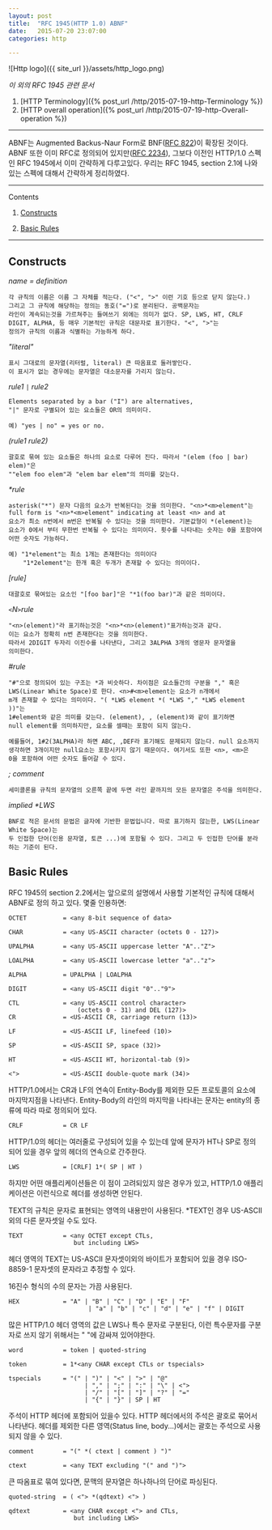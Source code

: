```yaml
---
layout: post
title:  "RFC 1945(HTTP 1.0) ABNF"
date:   2015-07-20 23:07:00
categories: http

---
```


![Http logo]({{ site_url }}/assets/http_logo.png)

*이 외의 RFC 1945 관련 문서*

1. [HTTP Terminology]({% post_url /http/2015-07-19-http-Terminology %})
1. [HTTP overall operation]({% post_url /http/2015-07-19-http-Overall-operation %})

----

ABNF는 Augmented Backus-Naur Form로 BNF([RFC 822](https://www.ietf.org/rfc/rfc0822.txt))이 확장된 것이다. ABNF 또한 이미 RFC로 정의되어 있지만([RFC 2234](https://www.ietf.org/rfc/rfc2234.txt)), 그보다 이전인 HTTP/1.0 스펙인 RFC 1945에서 이미 간략하게 다루고있다. 우리는 RFC 1945, section 2.1에 나와있는 스펙에 대해서 간략하게 정리하였다.


----

Contents

1. [Constructs](#constructs)

1. [Basic Rules](#basic-rules)

----

## Constructs


_name = definition_

    각 규칙의 이름은 이름 그 자체를 적는다. ("<", ">" 이런 기호 등으로 닫지 않는다.)
    그리고 그 규칙에 해당하는 정의는 동호("=")로 분리된다. 공백문자는
    라인이 계속되는것을 가르쳐주는 들여쓰기 외에는 의미가 없다. SP, LWS, HT, CRLF
    DIGIT, ALPHA, 등 매우 기본적인 규칙은 대문자로 표기한다. "<", ">"는
    정의가 규칙의 이름과 식별하는 가능하게 하다.
    
_"literal"_

    표시 그대로의 문자열(리터럴, literal) 큰 따옴표로 둘러쌓인다.
    이 표시가 없는 경우에는 문자열은 대소문자를 가리지 않는다.

_rule1 `|` rule2_

    Elements separated by a bar ("I") are alternatives,
    "|" 문자로 구별되어 있는 요소들은 OR의 의미이다.
    
    예) "yes | no" = yes or no.

*(rule1 rule2)*

    괄호로 묶여 있는 요소들은 하나의 요소로 다루어 진다. 따라서 "(elem (foo | bar) elem)"은
    ""elem foo elem"과 "elem bar elem"의 의미를 갖는다.

_*rule_

    asterisk("*") 문자 다음의 요소가 반복된다는 것을 의미한다. "<n>*<m>element"는
    full form is "<n>*<m>element" indicating at least <n> and at
    요소가 최소 n번에서 m번은 반복될 수 있다는 것을 의미한다. 기본값형이 *(element)는
    요소가 0에서 부터 무한번 반복될 수 있다는 의미이다. 횟수를 나타내는 숫자는 0을 포함아여 어떤 숫자도 가능하다.
    
    예) "1*element"는 최소 1개는 존재한다는 의미이다
        "1*2element"는 한개 혹은 두개가 존재할 수 있다는 의미이다.

_[rule]_

    대괄호로 묶여있는 요소인 "[foo bar]"은 "*1(foo bar)"과 같은 의미이다.

_`<`N`>`rule_

    "<n>(element)"라 표기하는것은 "<n>*<n>(element)"표가하는것과 같다.
    이는 요소가 정확히 n번 존재한다는 것을 의미한다.
    따라서 2DIGIT 두자리 이진수를 나타낸다, 그리고 3ALPHA 3개의 영문자 문자열을
    의미한다.
    
_#rule_
    
    "#"으로 정의되어 있는 구조는 *과 비슷하다. 차이점은 요소들간의 구분을 "," 혹은
    LWS(Linear White Space)로 한다. <n>#<m>element는 요소가 n개에서
    m개 존재할 수 있다는 의미이다. "( *LWS element *( *LWS "," *LWS element ))"는
    1#element와 같은 의미를 갖는다. (element), , (element)와 같이 표기하면
    null element를 의미하지만, 요소를 셀때는 포함이 되지 않는다.
    
    예를들어, 1#2(3ALPHA)라 하면 ABC, ,DEF라 표기해도 문제되지 않는다. null 요소까지
    생각하면 3개이지만 null요소는 포함시키지 않기 때문이다. 여기서도 또한 <n>, <m>은
    0을 포함하여 어떤 숫자도 들어갈 수 있다.

_; comment_

    세미콜론을 규칙의 문자열의 오른쪽 끝에 두면 라인 끝까지의 모든 문자열은 주석을 의미한다.

_implied *LWS_
    
    BNF로 적은 문서의 문법은 글자에 기반한 문법입니다. 따로 표기하지 않는한, LWS(Linear White Space)는
    두 인접한 단어(인용 문자열, 토큰 ...)에 포함될 수 있다. 그리고 두 인접한 단어를 분라하는 기준이 된다. 


## Basic Rules

RFC 1945의 section 2.2에서는 앞으로의 설명에서 사용할 기본적인 규칙에 대해서 ABNF로 정의 하고 있다. 몇줄 인용하면:


    OCTET          = <any 8-bit sequence of data>

    CHAR           = <any US-ASCII character (octets 0 - 127)>

    UPALPHA        = <any US-ASCII uppercase letter "A".."Z">

    LOALPHA        = <any US-ASCII lowercase letter "a".."z">

    ALPHA          = UPALPHA | LOALPHA

    DIGIT          = <any US-ASCII digit "0".."9">

    CTL            = <any US-ASCII control character> 
                       (octets 0 - 31) and DEL (127)>
    CR             = <US-ASCII CR, carriage return (13)>

    LF             = <US-ASCII LF, linefeed (10)>

    SP             = <US-ASCII SP, space (32)>

    HT             = <US-ASCII HT, horizontal-tab (9)>

    <">            = <US-ASCII double-quote mark (34)>

HTTP/1.0에서는 CR과 LF의 연속이 Entity-Body를 제외한 모든 프로토콜의 요소에 마지막지점을 나타낸다. Entity-Body의 라인의 마지막을 나타내는 문자는 entity의 종류에 따라 따로 정의되어 있다.

    CRLF           = CR LF

HTTP/1.0의 헤더는 여러줄로 구성되어 있을 수 있는데 앞에 문자가 HT나 SP로 정의 되어 있을 경우 앞의 헤더의 연속으로 간주한다.

    LWS            = [CRLF] 1*( SP | HT )

하지만 어떤 애플리케이션들은 이 점이 고려되있지 않은 경우가 있고, HTTP/1.0 애플리케이션은 이런식으로 헤더를 생성하면 안된다.

TEXT의 규칙은 문자로 표현되는 영역의 내용만이 사용된다. *TEXT인 경우 US-ASCII 외의 다른 문자셋일 수도 있다.

    TEXT           = <any OCTET except CTLs,
                      but including LWS>
헤더 영역의 TEXT는 US-ASCII 문자셋이외의 바이트가 포함되어 있을 경우 ISO-8859-1 문자셋의 문자라고 추정할 수 있다.

16진수 형식의 수의 문자는 가끔 사용된다.

    HEX            = "A" | "B" | "C" | "D" | "E" | "F"
                          | "a" | "b" | "c" | "d" | "e" | "f" | DIGIT

많은 HTTP/1.0 헤더 영역의 값은 LWS나 특수 문자로 구분된다, 이런 특수문자를 구분자로 쓰지 않기 위해서는 " "에 감싸져 있어야한다.

    word           = token | quoted-string

    token          = 1*<any CHAR except CTLs or tspecials>

    tspecials      = "(" | ")" | "<" | ">" | "@"
                         | "," | ";" | ":" | "\" | <">
                         | "/" | "[" | "]" | "?" | "="
                         | "{" | "}" | SP | HT

주석이 HTTP 헤더에 포함되어 있을수 있다. HTTP 헤더에서의 주석은 괄호로 묶어서 나타낸다. 헤더를 제외한 다른 영역(Status line, body...)에서는 괄호는 주석으로 사용되지 않을 수 있다.

    comment        = "(" *( ctext | comment ) ")"

    ctext          = <any TEXT excluding "(" and ")">

큰 따옴표로 묶여 있다면, 문맥의 문자열은 하나하나의 단어로 파싱된다.

    quoted-string  = ( <"> *(qdtext) <"> )

    qdtext         = <any CHAR except <"> and CTLs,
                      but including LWS>

